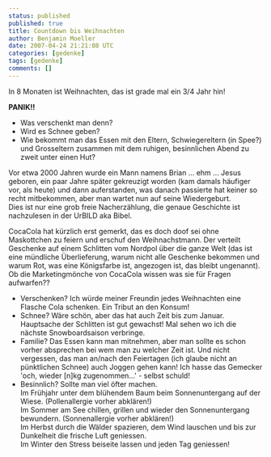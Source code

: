 ```yaml
---
status: published
published: true
title: Countdown bis Weihnachten
author: Benjamin Moeller
date: 2007-04-24 21:21:08 UTC
categories: [gedenke]
tags: [gedenke]
comments: []
---
```


In 8 Monaten ist Weihnachten, das ist grade mal ein 3/4 Jahr hin!

**PANIK!!**
* Was verschenkt man denn?
* Wird es Schnee geben?
* Wie bekommt man das Essen mit den Eltern, Schwiegereltern (in Spee?) und Grosseltern zusammen mit dem ruhigen, besinnlichen Abend zu zweit unter einen Hut?

Vor etwa 2000 Jahren wurde ein Mann namens Brian ... ehm ... Jesus geboren, ein paar Jahre später gekreuzigt worden (kam damals häufiger vor, als heute) und dann auferstanden, was danach passierte hat keiner so recht mitbekommen, aber man wartet nun auf seine Wiedergeburt.  
Dies ist nur eine grob freie Nacherzählung, die genaue Geschichte ist nachzulesen in der UrBILD aka Bibel.

CocaCola hat kürzlich erst gemerkt, das es doch doof sei ohne Maskottchen zu feiern und erschuf den Weihnachstmann. Der verteilt Geschenke auf einem Schlitten vom Nordpol über die ganze Welt (das ist eine mündliche Überlieferung, warum nicht alle Geschenke bekommen und warum Rot, was eine Königsfarbe ist, angezogen ist, das bleibt ungenannt). Ob die Marketingmönche von CocaCola wissen was sie für Fragen aufwarfen??

* Verschenken?
    Ich würde meiner Freundin jedes Weihnachten eine Flasche Cola schenken. Ein Tribut an den Konsum!
* Schnee?
    Wäre schön, aber das hat auch Zeit bis zum Januar. Hauptsache der Schlitten ist gut gewachst! Mal sehen wo ich die nächste Snowboardsaison verbringe.
* Familie?
    Das Essen kann man mitnehmen, aber man sollte es schon vorher absprechen bei wem man zu welcher Zeit ist. Und nicht vergessen, das man an/nach den Feiertagen (ich glaube nicht an pünktlichen Schnee) auch Joggen gehen kann! Ich hasse das Gemecker 'och, wieder [n]kg zugenommen...' - selbst schuld!
* Besinnlich?
    Sollte man viel öfter machen.  
    Im Frühjahr unter dem blühendem Baum beim Sonnenuntergang auf der Wiese. (Pollenallergie vorher abklären!)  
    Im Sommer am See chillen, grillen und wieder den Sonnenuntergang bewundern. (Sonnenallergie vorher abklären!)  
    Im Herbst durch die Wälder spazieren, dem Wind lauschen und bis zur Dunkelheit die frische Luft geniessen.   
    Im Winter den Stress beiseite lassen und jeden Tag geniessen!
